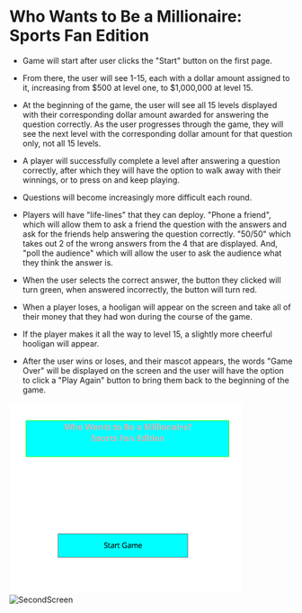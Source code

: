 # Who Wants to Be a Millionaire: Sports Fan Edition

* Game will start after user clicks the "Start" button on the first page. 

* From there, the user will see 1-15, each with a dollar amount assigned to it, increasing from $500 at level one, to $1,000,000 at level 15.

* At the beginning of the game, the user will see all 15 levels displayed with their corresponding dollar amount awarded for answering the question correctly. As the user progresses through the game, they will see the next level with the corresponding dollar amount for that question only, not all 15 levels. 

* A player will successfully complete a level after answering a question correctly, after which they will have the option to walk away with their winnings, or to press on and keep playing. 

* Questions will become increasingly more difficult each round.

* Players will have "life-lines" that they can deploy. "Phone a friend", which will allow them to ask a friend the question with the answers and ask for the friends help answering the question correctly. "50/50" which takes out 2 of the wrong answers from the 4 that are displayed. And, "poll the audience" which will allow the user to ask the audience what they think the answer is. 

* When the user selects the correct answer, the button they clicked will turn green, when answered incorrectly, the button will turn red. 
* When a player loses, a hooligan will appear on the screen and take all of their money that they had won during the course of the game. 
* If the player makes it all the way to level 15, a slightly more cheerful hooligan will appear.
* After the user wins or loses, and their mascot appears, the words "Game Over" will be displayed on the screen and the user will have the option to click a "Play Again" button to bring them back to the beginning of the game.

![GameStart](StartGame.png)
![SecondScreen]()
